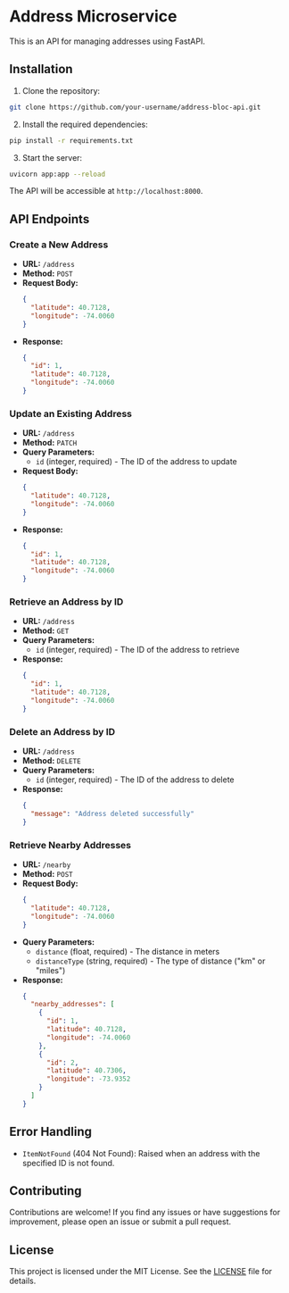 
# Address Microservice

This is an API for managing addresses using FastAPI.

## Installation

1. Clone the repository:

```bash
git clone https://github.com/your-username/address-bloc-api.git
```

2. Install the required dependencies:

```bash
pip install -r requirements.txt
```

3. Start the server:

```bash
uvicorn app:app --reload
```

The API will be accessible at `http://localhost:8000`.

## API Endpoints

### Create a New Address

- **URL:** `/address`
- **Method:** `POST`
- **Request Body:**
    ```json
    {
      "latitude": 40.7128,
      "longitude": -74.0060
    }
    ```
- **Response:**
    ```json
    {
      "id": 1,
      "latitude": 40.7128,
      "longitude": -74.0060
    }
    ```

### Update an Existing Address

- **URL:** `/address`
- **Method:** `PATCH`
- **Query Parameters:**
  - `id` (integer, required) - The ID of the address to update
- **Request Body:**
    ```json
    {
      "latitude": 40.7128,
      "longitude": -74.0060
    }
    ```
- **Response:**
    ```json
    {
      "id": 1,
      "latitude": 40.7128,
      "longitude": -74.0060
    }
    ```

### Retrieve an Address by ID

- **URL:** `/address`
- **Method:** `GET`
- **Query Parameters:**
  - `id` (integer, required) - The ID of the address to retrieve
- **Response:**
    ```json
    {
      "id": 1,
      "latitude": 40.7128,
      "longitude": -74.0060
    }
    ```

### Delete an Address by ID

- **URL:** `/address`
- **Method:** `DELETE`
- **Query Parameters:**
  - `id` (integer, required) - The ID of the address to delete
- **Response:**
    ```json
    {
      "message": "Address deleted successfully"
    }
    ```

### Retrieve Nearby Addresses

- **URL:** `/nearby`
- **Method:** `POST`
- **Request Body:**
    ```json
    {
      "latitude": 40.7128,
      "longitude": -74.0060
    }
    ```
- **Query Parameters:**
  - `distance` (float, required) - The distance in meters
  - `distanceType` (string, required) - The type of distance ("km" or "miles")
- **Response:**
    ```json
    {
      "nearby_addresses": [
        {
          "id": 1,
          "latitude": 40.7128,
          "longitude": -74.0060
        },
        {
          "id": 2,
          "latitude": 40.7306,
          "longitude": -73.9352
        }
      ]
    }
    ```

## Error Handling

- `ItemNotFound` (404 Not Found): Raised when an address with the specified ID is not found.

## Contributing

Contributions are welcome! If you find any issues or have suggestions for improvement, please open an issue or submit a pull request.

## License

This project is licensed under the MIT License. See the [LICENSE](LICENSE) file for details.

